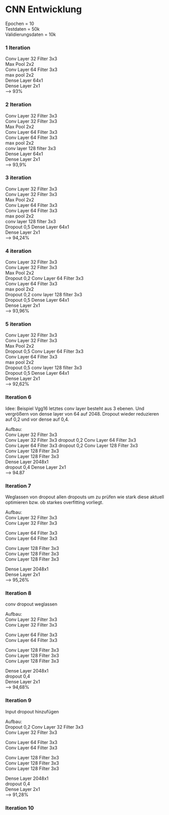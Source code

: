 # CNN Entwicklung
Epochen = 10  
Testdaten = 50k  
Validierungsdaten = 10k
### 1 Iteration
Conv Layer 32 Filter 3x3  
Max Pool 2x2  
Conv Layer 64 Filter 3x3  
max pool 2x2  
Dense Layer 64x1  
Dense Layer 2x1    
--> 93%

### 2 Iteration
Conv Layer 32 Filter 3x3  
Conv Layer 32 Filter 3x3  
Max Pool 2x2  
Conv Layer 64 Filter 3x3  
Conv Layer 64 Filter 3x3  
max pool 2x2  
conv layer 128 filter 3x3  
Dense Layer 64x1  
Dense Layer 2x1    
--> 93,9%

### 3 iteration
Conv Layer 32 Filter 3x3  
Conv Layer 32 Filter 3x3  
Max Pool 2x2  
Conv Layer 64 Filter 3x3  
Conv Layer 64 Filter 3x3  
max pool 2x2  
conv layer 128 filter 3x3  
Dropout 0,5
Dense Layer 64x1  
Dense Layer 2x1    
--> 94,24%

### 4 iteration
Conv Layer 32 Filter 3x3  
Conv Layer 32 Filter 3x3  
Max Pool 2x2  
Dropout 0,2
Conv Layer 64 Filter 3x3  
Conv Layer 64 Filter 3x3  
max pool 2x2  
Dropout 0,2
conv layer 128 filter 3x3  
Dropout 0,5
Dense Layer 64x1  
Dense Layer 2x1    
--> 93,96%


### 5 iteration
Conv Layer 32 Filter 3x3  
Conv Layer 32 Filter 3x3  
Max Pool 2x2  
Dropout 0,5
Conv Layer 64 Filter 3x3  
Conv Layer 64 Filter 3x3  
max pool 2x2  
Dropout 0,5
conv layer 128 filter 3x3  
Dropout 0,5
Dense Layer 64x1  
Dense Layer 2x1    
--> 92,62%

### Iteration 6 
Idee: Beispiel Vgg16 letztes conv layer besteht aus 3 ebenen. Und vergrößern von dense layer von 64 auf 2048.
Dropout wieder reduzieren auf 0,2 und vor dense auf 0,4.  

Aufbau:  
Conv Layer 32 Filter 3x3  
Conv Layer 32 Filter 3x3
dropout 0,2
Conv Layer 64 Filter 3x3  
Conv Layer 64 Filter 3x3
dropout 0,2
Conv Layer 128 Filter 3x3  
Conv Layer 128 Filter 3x3  
Conv Layer 128 Filter 3x3  
Dense Layer 2048x1  
dropout 0,4
Dense Layer 2x1    
--> 94.87

### Iteration 7
Weglassen von dropout allen dropouts um zu prüfen wie stark diese aktuell optimieren bzw. ob starkes overfitting vorliegt.

Aufbau:  
Conv Layer 32 Filter 3x3  
Conv Layer 32 Filter 3x3

Conv Layer 64 Filter 3x3  
Conv Layer 64 Filter 3x3

Conv Layer 128 Filter 3x3  
Conv Layer 128 Filter 3x3  
Conv Layer 128 Filter 3x3  

Dense Layer 2048x1  
Dense Layer 2x1    
-->  95,26%

### Iteration 8 
conv dropout weglassen

Aufbau:  
Conv Layer 32 Filter 3x3  
Conv Layer 32 Filter 3x3

Conv Layer 64 Filter 3x3  
Conv Layer 64 Filter 3x3

Conv Layer 128 Filter 3x3  
Conv Layer 128 Filter 3x3  
Conv Layer 128 Filter 3x3  

Dense Layer 2048x1   
dropout 0,4   
Dense Layer 2x1    
--> 94,68%

### Iteration 9
Input dropout hinzufügen

Aufbau:  
Dropout 0,2
Conv Layer 32 Filter 3x3  
Conv Layer 32 Filter 3x3

Conv Layer 64 Filter 3x3  
Conv Layer 64 Filter 3x3

Conv Layer 128 Filter 3x3  
Conv Layer 128 Filter 3x3  
Conv Layer 128 Filter 3x3  

Dense Layer 2048x1   
dropout 0,4   
Dense Layer 2x1    
--> 91,28%

### Iteration 10